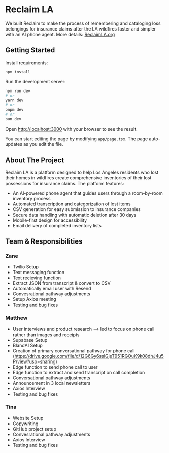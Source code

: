 # Reclaim LA

We built Reclaim to make the process of remembering and cataloging loss belongings for insurance claims after the LA wildfires faster and simpler with an AI phone agent. More details: [ReclaimLA.org](https://reclaimla.org)

## Getting Started

Install requirements:

```bash
npm install
```

Run the development server:

```bash
npm run dev
# or
yarn dev
# or
pnpm dev
# or
bun dev
```

Open [http://localhost:3000](http://localhost:3000) with your browser to see the result.

You can start editing the page by modifying `app/page.tsx`. The page auto-updates as you edit the file.

## About The Project

Reclaim LA is a platform designed to help Los Angeles residents who lost their homes in wildfires create comprehensive inventories of their lost possessions for insurance claims. The platform features:

- An AI-powered phone agent that guides users through a room-by-room inventory process
- Automated transcription and categorization of lost items
- CSV generation for easy submission to insurance companies
- Secure data handling with automatic deletion after 30 days
- Mobile-first design for accessibility
- Email delivery of completed inventory lists

## Team & Responsibilities

### Zane
- Twilio Setup
- Text messaging function
- Text recieving function
- Extract JSON from transcript & convert to CSV
- Automatically email user with Resend
- Convesrational pathway adjustments
- Setup Axios meeting
- Testing and bug fixes

### Matthew
- User interviews and product research --> led to focus on phone call rather than images and receipts
- Supabase Setup
- BlandAI Setup
- Creation of primary conversational pathway for phone call (https://drive.google.com/file/d/12G6Gy6ssIGjeT951RGOuK9k08dhJ4u5P/view?usp=sharing)
- Edge function to send phone call to user
- Edge function to extract and send transcript on call completion
- Conversational pathway adjustments
- Announcement in 3 local newsletters
- Axios Interview
- Testing and bug fixes


### Tina
- Website Setup
- Copywriting
- GitHub project setup
- Convesrational pathway adjustments
- Axios Interview
- Testing and bug fixes
